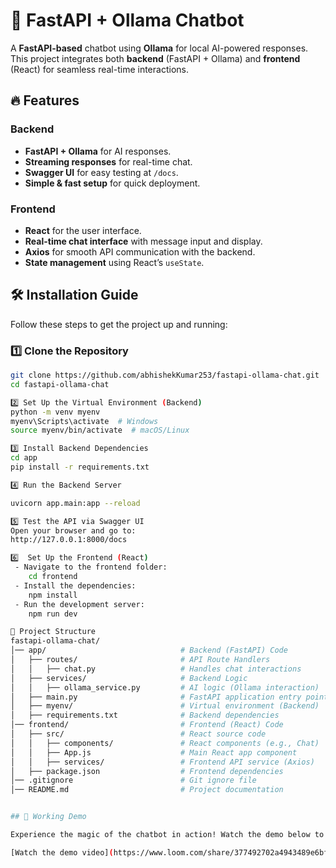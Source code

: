 # 🚀 FastAPI + Ollama Chatbot

A **FastAPI-based** chatbot using **Ollama** for local AI-powered responses. This project integrates both **backend** (FastAPI + Ollama) and **frontend** (React) for seamless real-time interactions.

## 🔥 Features

### Backend
- **FastAPI + Ollama** for AI responses.
- **Streaming responses** for real-time chat.
- **Swagger UI** for easy testing at `/docs`.
- **Simple & fast setup** for quick deployment.

### Frontend
- **React** for the user interface.
- **Real-time chat interface** with message input and display.
- **Axios** for smooth API communication with the backend.
- **State management** using React’s `useState`.

## 🛠 Installation Guide

Follow these steps to get the project up and running:

### 1️⃣ Clone the Repository
```sh
git clone https://github.com/abhishekKumar253/fastapi-ollama-chat.git
cd fastapi-ollama-chat

2️⃣ Set Up the Virtual Environment (Backend)
python -m venv myenv  
myenv\Scripts\activate  # Windows  
source myenv/bin/activate  # macOS/Linux  

3️⃣ Install Backend Dependencies  
cd app
pip install -r requirements.txt

4️⃣ Run the Backend Server

uvicorn app.main:app --reload

5️⃣ Test the API via Swagger UI
Open your browser and go to:
http://127.0.0.1:8000/docs

6️⃣  Set Up the Frontend (React)
 - Navigate to the frontend folder:
    cd frontend
 - Install the dependencies:
    npm install
 - Run the development server:
    npm run dev

📂 Project Structure
fastapi-ollama-chat/
│── app/                              # Backend (FastAPI) Code
│   ├── routes/                       # API Route Handlers
│   │   ├── chat.py                   # Handles chat interactions
│   ├── services/                     # Backend Logic
│   │   ├── ollama_service.py         # AI logic (Ollama interaction)
│   ├── main.py                       # FastAPI application entry point
│   ├── myenv/                        # Virtual environment (Backend)
│   ├── requirements.txt              # Backend dependencies
│── frontend/                         # Frontend (React) Code
│   ├── src/                          # React source code
│   │   ├── components/               # React components (e.g., Chat)
│   │   ├── App.js                    # Main React app component
│   │   ├── services/                 # Frontend API service (Axios)
│   ├── package.json                  # Frontend dependencies
│── .gitignore                        # Git ignore file
│── README.md                         # Project documentation


## 🎥 Working Demo

Experience the magic of the chatbot in action! Watch the demo below to see how it works:

[Watch the demo video](https://www.loom.com/share/377492702a4943489e6bf64fc9c9d62c?sid=f4ea9cde-04b1-4af4-8b9b-853f5c41f497)
